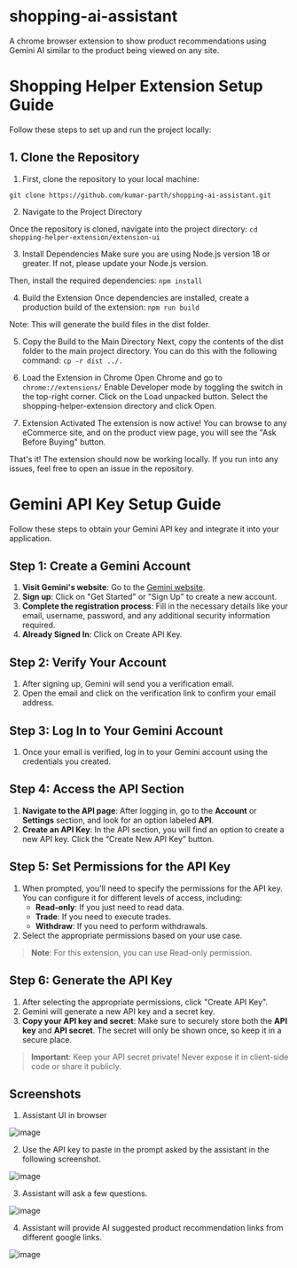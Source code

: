 # shopping-ai-assistant
A chrome browser extension to show product recommendations using Gemini AI similar to the product being viewed on any site.
# Shopping Helper Extension Setup Guide

Follow these steps to set up and run the project locally:
## 1. Clone the Repository

1. First, clone the repository to your local machine:

```
git clone https://github.com/kumar-parth/shopping-ai-assistant.git
```

2. Navigate to the Project Directory

Once the repository is cloned, navigate into the project directory:
``` cd shopping-helper-extension/extension-ui ```

3. Install Dependencies
Make sure you are using Node.js version 18 or greater. If not, please update your Node.js version.

Then, install the required dependencies:
``` npm install ```


4. Build the Extension
Once dependencies are installed, create a production build of the extension:
``` npm run build ```

Note: This will generate the build files in the dist folder.

5. Copy the Build to the Main Directory
Next, copy the contents of the dist folder to the main project directory. You can do this with the following command:
``` cp -r dist ../. ```

6. Load the Extension in Chrome
Open Chrome and go to 
``` chrome://extensions/ ```
Enable Developer mode by toggling the switch in the top-right corner.
Click on the Load unpacked button.
Select the shopping-helper-extension directory and click Open.

7. Extension Activated
The extension is now active! You can browse to any eCommerce site, and on the product view page, you will see the "Ask Before Buying" button.

That's it! The extension should now be working locally. If you run into any issues, feel free to open an issue in the repository.


# Gemini API Key Setup Guide

Follow these steps to obtain your Gemini API key and integrate it into your application.

## Step 1: Create a Gemini Account

1. **Visit Gemini's website**: Go to the [Gemini website](https://aistudio.google.com/app/apikey).
2. **Sign up**: Click on "Get Started" or "Sign Up" to create a new account.
3. **Complete the registration process**: Fill in the necessary details like your email, username, password, and any additional security information required.
4. **Already Signed In**: Click on Create API Key.

## Step 2: Verify Your Account

1. After signing up, Gemini will send you a verification email.
2. Open the email and click on the verification link to confirm your email address.

## Step 3: Log In to Your Gemini Account

1. Once your email is verified, log in to your Gemini account using the credentials you created.

## Step 4: Access the API Section

1. **Navigate to the API page**: After logging in, go to the **Account** or **Settings** section, and look for an option labeled **API**.
2. **Create an API Key**: In the API section, you will find an option to create a new API key. Click the “Create New API Key” button.

## Step 5: Set Permissions for the API Key

1. When prompted, you'll need to specify the permissions for the API key. You can configure it for different levels of access, including:
   - **Read-only**: If you just need to read data.
   - **Trade**: If you need to execute trades.
   - **Withdraw**: If you need to perform withdrawals.
2. Select the appropriate permissions based on your use case.

> **Note**: For this extension, you can use Read-only permission.

## Step 6: Generate the API Key

1. After selecting the appropriate permissions, click "Create API Key".
2. Gemini will generate a new API key and a secret key.
3. **Copy your API key and secret**: Make sure to securely store both the **API key** and **API secret**. The secret will only be shown once, so keep it in a secure place.

> **Important**: Keep your API secret private! Never expose it in client-side code or share it publicly.


## Screenshots

1. Assistant UI in browser

![image](https://github.com/user-attachments/assets/2c72b46e-e9e6-40e0-a270-52b71592bcac)

2. Use the API key to paste in the prompt asked by the assistant in the following screenshot.

![image](https://github.com/user-attachments/assets/41ff92b3-47cf-406b-aaf4-145025ab52e6)

3. Assistant will ask a few questions.

![image](https://github.com/user-attachments/assets/8fb32b4b-47bc-46c2-b7d1-421eba9cff22)

4. Assistant will provide AI suggested product recommendation links from different google links.

![image](https://github.com/user-attachments/assets/2d1fe5c2-d2cf-4e11-a94f-edfeda766ea0)